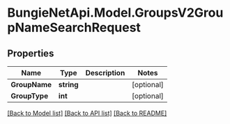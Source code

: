 
# BungieNetApi.Model.GroupsV2GroupNameSearchRequest

## Properties

Name | Type | Description | Notes
------------ | ------------- | ------------- | -------------
**GroupName** | **string** |  | [optional] 
**GroupType** | **int** |  | [optional] 

[[Back to Model list]](../README.md#documentation-for-models)
[[Back to API list]](../README.md#documentation-for-api-endpoints)
[[Back to README]](../README.md)


